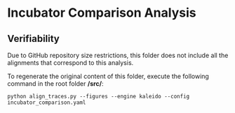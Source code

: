 # Incubator Comparison Analysis

## Verifiability

Due to GitHub repository size restrictions, this folder does not include all the alignments that correspond to this analysis.

To regenerate the original content of this folder, execute the following command in the root folder **/src/**:

```
python align_traces.py --figures --engine kaleido --config incubator_comparison.yaml
```




